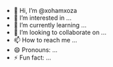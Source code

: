 - 👋 Hi, I’m @xohamxoza
- 👀 I’m interested in ...
- 🌱 I’m currently learning ...
- 💞️ I’m looking to collaborate on ...
- 📫 How to reach me ...
- 😄 Pronouns: ...
- ⚡ Fun fact: ...

<!---
xohamxoza/xohamxoza is a ✨ special ✨ repository because its `README.md` (this file) appears on your GitHub profile.
You can click the Preview link to take a look at your changes.
--->
